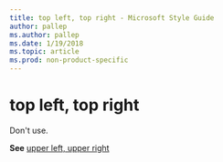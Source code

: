 ```yaml
---
title: top left, top right - Microsoft Style Guide
author: pallep
ms.author: pallep
ms.date: 1/19/2018
ms.topic: article
ms.prod: non-product-specific
---
```


# top left, top right

Don't use.

**See** [upper left, upper right](/style-guide/a-z-word-list-term-collections/u/upper-left-upper-right)
